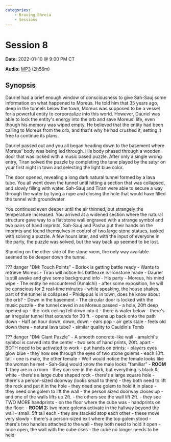 ```yaml
---
categories:
    - Braving Bhreia
    - Sessions
---
```

# Session 8

**Date:** 2022-01-10 @ 9:00 PM CT

**Audio:** [MP3](https://drive.google.com/file/d/1VWIIZUFQ3XzRqSy_XmsdkC4YtQarsTqa/view?usp=sharing) (2h56m)

## Synopsis

Dauriel had a brief enough window of consciousness to give Sah-Sauj some information on what happened to Moreus. He told him that 35 years ago, deep in the tunnels below the town, Moreus was supposed to be a vessel for a powerful entity to corporealize into this world. However, Dauriel was able to lock the entity's energy into the orb and save Moreus' life, even though his memory was wiped empty. He believed that the entity had been calling to Moreus from the orb, and that's why he had crushed it, setting it free to continue its plans.

Dauriel passed out and you all began heading down to the basement where Moreus' body was being led through. His body phased through a wooden door that was locked with a music based puzzle. After only a single wrong entry, Tiran solved the puzzle by completing the tune played by the satyr on your first night in town and selecting the light blue color.

The door opened, revealing a long dark natural tunnel formed by a lava tube. You all went down the tunnel until hitting a section that was collapsed, and slowly filling with water. Sah-Sauj and Tiran were able to secure a way through the water by tying a rope and closing the hole that would have filled the tunnel with groundwater.

You continued even deeper until the air thinned, but strangely the temperature increased. You arrived at a widened section where the natural structure gave way to a flat stone wall engraved with a strange symbol and two pairs of hand imprints. Sah-Sauj and Pasha put their hands on the imprints and found themselves in control of two large stone statues, tasked with solving a puzzle. A few hours later, and with the input of everyone in the party, the puzzle was solved, but the way back up seemed to be lost.

Standing on the other side of the stone room, the only way available seemed to be deeper down the tunnel.

??? danger "DM: Touch Points"
    - Borlok is getting battle ready
      - Wants to retrieve Moreus
      - Tiran will notice his battleaxe is Ironstone made
    - Dauriel is still awake and give some background info
      - His party
      - Moreus, his mind wipe
      - The entity he encountered (Amalchi)
      - after some exposition, he will be conscious for 2 real-time minutes
      - while speaking, the house shakes, part of the tunnel is collapsed
    - Phidippus is in town, does he know about the orb?
    - Down in the basement
      - The circular door is locked with the music puzzle
      - the tunnel caved in as Moreus passed
        - a hole, 20ft deep opened up
        - the rock ceiling fell down into it
        - there is water below
        - there's an irregular tunnel that extends for 30 ft.
        - opens up back onto the path down
    - Half an hour down, down, down
      - ears pop
      - air gets stale
      - feels old down there
      - natural lava tube?
      - similar quality to Cauldin's Tomb

??? danger "DM: Giant Puzzle"
    - A smooth concrete-like wall
      - amalchi's symbol is carved into the center
      - two sets of hand prints, 20ft. apart
      - BOTH need to be activated to work
      - put hands on prints:
        - players eyes glow blue
        - they now see through the eyes of two stone golems
          - each 10ft. tall
            - one is male, the other female
            - Wolf would notice the female looks like the woman he met
            - Sah-Sauj would know the male looks "familiar"
    - **ROOM 1:** they are in a room
      - they can see in the dark, but everything is black & white
      - there's a large cube shaped rock
      - there's a large square hole
      - there's a person-sized doorway (looks small to them)
      - they both need to lift the rock and put it in the hole
        - they need one golem to hold it in place
        - they need one golem to lift the wall
        - the person sized doorway closes up
        - and one of the walls lifts up 2ft.
          - the others see the wall lift 2ft.
        - they see TWO MORE handprints
          - on the floor where the cube was
      - handprints on the floor:
    - **ROOM 2:** two more golems activate in the hallway beyond the wall
      - small: 5ft tall each
      - they are stacked atop each other
      - these move very slowly
      - there's a person-sized exit where the top golem stood
      - there's two handles attached to the wall
        - they both need to hold it open
        - once open, the wall with the cube rises
        - the cube no longer needs to be held
